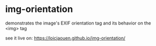 # img-orientation
demonstrates the image's EXIF orientation tag and its behavior on the &lt;img&gt; tag

see it live on: https://loicjaouen.github.io/img-orientation/
